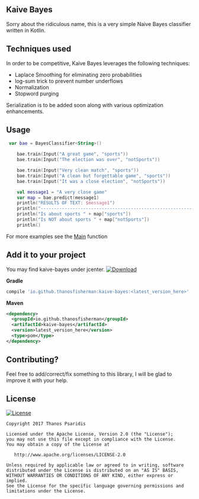 Kaive Bayes
--------------

Sorry about the ridiculous name, this is a very simple Naive Bayes classifier written in Kotlin.

Techniques used
-------------------

In order to be competitive, Kaive Bayes leverages the following techniques:

- Laplace Smoothing for eliminating zero probabilities
- log-sum trick to prevent number underflows
- Normalization
- Stopword purging

Serialization is to be added soon along with various optimization enhancements.

Usage
--------------------

```kotlin
 var bae = BayesClassifier<String>()

    bae.train(Input("A great game", "sports"))
    bae.train(Input("The election was over", "notSports"))

    bae.train(Input("Very clean match", "sports"))
    bae.train(Input("A clean but forgettable game", "sports"))
    bae.train(Input("It was a close election", "notSports"))

    val message1 = "A very close game"
    var map = bae.predict(message1)
    println("RESULTS OF TEXT: $message1")
    println("------------------------------------------------------------------")
    println("Is about sports " + map["sports"])
    println("Is NOT about sports " + map["notSports"])
    println()
``` 

For more examples see the [Main](/src/main/kotlin/io/github/thanosfisherman/bayes/Main.kt) function

Add it to your project
---------------------------

You may find kaive-bayes under jcenter. [![Download](https://api.bintray.com/packages/thanosfisherman/maven/kaive-bayes/images/download.svg?version=kaive-bayes1.0.0)](https://bintray.com/thanosfisherman/maven/kaive-bayes/kaive-bayes1.0.0/link)


**Gradle**

```groovy
compile 'io.github.thanosfisherman:kaive-bayes:<latest_version_here>'
```

**Maven**

```xml
<dependency>
  <groupId>io.github.thanosfisherman</groupId>
  <artifactId>kaive-bayes</artifactId>
  <version>latest_version_here</version>
  <type>pom</type>
</dependency>
```

Contributing?
--------------------------

Feel free to add/correct/fix something to this library, I will be glad to improve it with your help.

License
-------

[![License](https://img.shields.io/badge/license-Apache%202-4EB1BA.svg?style=flat-square)](https://www.apache.org/licenses/LICENSE-2.0.html)

    Copyright 2017 Thanos Psaridis

    Licensed under the Apache License, Version 2.0 (the "License");
    you may not use this file except in compliance with the License.
    You may obtain a copy of the License at

       http://www.apache.org/licenses/LICENSE-2.0

    Unless required by applicable law or agreed to in writing, software
    distributed under the License is distributed on an "AS IS" BASIS,
    WITHOUT WARRANTIES OR CONDITIONS OF ANY KIND, either express or implied.
    See the License for the specific language governing permissions and
    limitations under the License.
